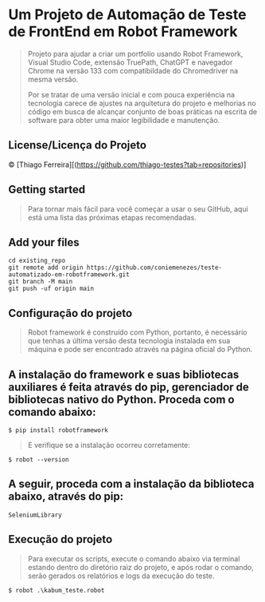 # Um Projeto de Automação de Teste de FrontEnd em Robot Framework
> Projeto para ajudar a criar um portfolio usando Robot Framework, Visual Studio Code, extensão TruePath, ChatGPT e navegador Chrome na versão 133 com compatibildade do Chromedriver na mesma versão.
>
> Por se tratar de uma versão inicial e com pouca experiência na tecnologia carece de ajustes na arquitetura do projeto e melhorias no código em busca de alcançar conjunto de boas práticas na escrita de software para obter uma maior legibilidade e manutenção.

## License/Licença do Projeto
© [Thiago Ferreira][(https://github.com/thiago-testes?tab=repositories)]

## Getting started
> Para tornar mais fácil para você começar a usar o seu GitHub, aqui está uma lista das próximas etapas recomendadas.

## Add your files
```
cd existing_repo
git remote add origin https://github.com/coniemenezes/teste-automatizado-em-robotframework.git
git branch -M main
git push -uf origin main
```

## Configuração do projeto
>Robot framework é construído com Python, portanto, é necessário que tenhas a última versão desta tecnologia instalada em sua máquina e pode ser encontrado através na página oficial do Python.

## A instalação do framework e suas bibliotecas auxiliares é feita através do pip, gerenciador de bibliotecas nativo do Python. Proceda com o comando abaixo:
```
$ pip install robotframework
```
>E verifique se a instalação ocorreu corretamente:
```
$ robot --version
```
## A seguir, proceda com a instalação da biblioteca abaixo, através do pip:
```
SeleniumLibrary

```
## Execução do projeto
>Para executar os scripts, execute o comando abaixo via terminal estando dentro do diretório raiz do projeto, e após rodar o comando, serão gerados os relatórios e logs da execução do teste.
```
$ robot .\kabum_teste.robot
